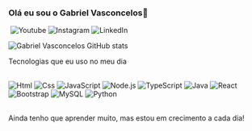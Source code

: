 
### Olá eu sou o Gabriel Vasconcelos👋 

​ 
![Youtube](https://img.shields.io/badge/YouTube-FF0000?style=for-the-badge&logo=youtube&logoColor=white)
![Instagram](https://img.shields.io/badge/Instagram-E4405F?style=for-the-badge&logo=instagram&logoColor=white)
![LinkedIn](https://img.shields.io/badge/LinkedIn-0077B5?style=for-the-badge&logo=linkedin&logoColor=white)

![Gabriel Vasconcelos GitHub stats](https://github-readme-stats.vercel.app/api?username=devvasgabriel&show_icons=true&theme=dracula)

Tecnologias que eu uso no meu dia
<div syle="display: inline_block"><br/>
  <img aling="center "alt="Html" src="https://img.shields.io/badge/HTML-239120?style=for-the-badge&logo=html5&logoColor=white"/>
  <img aling="center "alt="Css" src="https://img.shields.io/badge/CSS-239120?&style=for-the-badge&logo=css3&logoColor=white"/>
  <img aling="center "alt="JavaScript" src="https://img.shields.io/badge/JavaScript-F7DF1E?style=for-the-badge&logo=javascript&logoColor=black"/>
  <img aling="center "alt="Node.js" src="https://img.shields.io/badge/Node.js-43853D?style=for-the-badge&logo=node.js&logoColor=white"/>
  <img aling="center "alt="TypeScript" src="https://img.shields.io/badge/TypeScript-007ACC?style=for-the-badge&logo=typescript&logoColor=white"/>
  <img aling="center "alt="Java" src="https://img.shields.io/badge/Java-ED8B00?style=for-the-badge&logo=openjdk&logoColor=white"/>
  <img aling="center "alt="React" src="https://img.shields.io/badge/React-20232A?style=for-the-badge&logo=react&logoColor=61DAFB"/>
  <img aling="center "alt="Bootstrap" src="https://img.shields.io/badge/Bootstrap-563D7C?style=for-the-badge&logo=bootstrap&logoColor=white"/>
  <img aling="center "alt="MySQL" src="https://img.shields.io/badge/MySQL-00000F?style=for-the-badge&logo=mysql&logoColor=white"/>
  <img aling="center "alt="Python" src="https://img.shields.io/badge/Python-3776AB?style=for-the-badge&logo=python&logoColor=white"/>
</div><br/>

Ainda tenho que aprender muito, mas estou em crecimento a cada dia!


